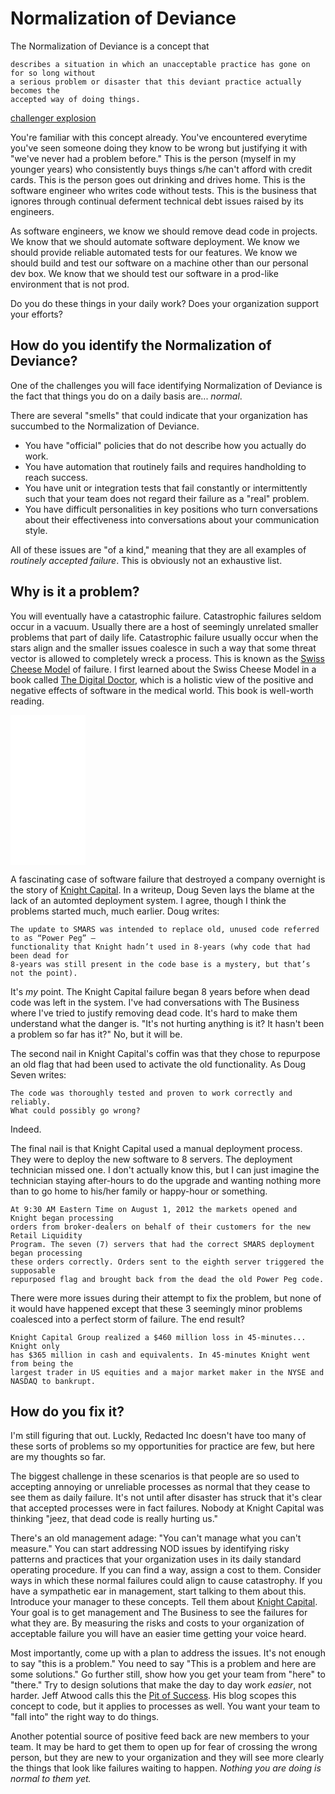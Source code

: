 # Normalization of Deviance

The Normalization of Deviance is a concept that 

    describes a situation in which an unacceptable practice has gone on for so long without 
    a serious problem or disaster that this deviant practice actually becomes the 
    accepted way of doing things. 

[challenger explosion]
    

You're familiar with this concept already. You've encountered everytime you've seen someone doing 
they know to be wrong but justifying it with "we've never had a problem before." This is the 
person (myself in my younger years) who consistently buys things s/he can't afford with credit
cards. This is the person goes out drinking and drives home. This is the software engineer who
writes code without tests. This is the business that ignores through continual deferment
technical debt issues raised by its engineers.

As software engineers, we know we should remove dead code in projects. We know 
that we should automate software deployment. We know we should provide reliable automated tests
for our features. We know we should build and test our software on a machine other than our
personal dev box. We know that we should test our software in a prod-like environment that
is not prod.

Do you do these things in your daily work? Does your organization support your efforts?

## How do you identify the Normalization of Deviance?

One of the challenges you will face identifying Normalization of Deviance is the fact that
things you do on a daily basis are... _normal_.

There are several "smells" that could indicate that your organization has succumbed to the
Normalization of Deviance.
* You have "official" policies that do not describe how you actually do work.
* You have automation that routinely fails and requires handholding to reach success.
* You have unit or integration tests that fail constantly or intermittently such that your team
does not regard their failure as a "real" problem.
* You have difficult personalities in key positions who turn conversations about their effectiveness
into conversations about your communication style.

All of these issues are "of a kind," meaning that they are all examples of _routinely accepted 
failure_. This is obviously not an exhaustive list.

## Why is it a problem?

You will eventually have a catastrophic failure. Catastrophic failures seldom occur in a vacuum. 
Usually there are a
host of seemingly unrelated smaller problems that part of daily life. Catastrophic failure 
usually occur when the stars align and the smaller issues coalesce in such a way that some
threat vector is allowed to completely wreck a process. This is known as the [Swiss Cheese Model]
of failure.  I first learned about the Swiss Cheese Model in a book called [The Digital Doctor], 
which is a holistic view of the positive and negative effects of software in the medical world.
This book is well-worth reading.

<iframe style="width:120px;height:240px;" marginwidth="0" marginheight="0" scrolling="no" frameborder="0" src="//ws-na.amazon-adsystem.com/widgets/q?ServiceVersion=20070822&OneJS=1&Operation=GetAdHtml&MarketPlace=US&source=ac&ref=qf_sp_asin_til&ad_type=product_link&tracking_id=iextendableco-20&marketplace=amazon&region=US&placement=0071849467&asins=0071849467&linkId=OH4TRSCNZ4LJ6AJQ&show_border=true&link_opens_in_new_window=true">
</iframe>


A fascinating case of software failure that destroyed a company overnight is the story of [Knight Capital].
In a writeup, Doug Seven lays the blame at the lack of an automted deployment system. I agree,
though I think the problems started much, much earlier. Doug writes:

    The update to SMARS was intended to replace old, unused code referred to as “Power Peg” – 
    functionality that Knight hadn’t used in 8-years (why code that had been dead for 
    8-years was still present in the code base is a mystery, but that’s not the point). 

It's *my* point. The Knight Capital failure began 8 years before when dead code was left
in the system.  I've had conversations with The Business where I've tried to justify removing
dead code. It's hard to make them understand what the danger is.  "It's not hurting anything is
it? It hasn't been a problem so far has it?" No, but it will be.

The second nail in Knight Capital's coffin was that they chose to repurpose an old flag that
had been used to activate the old functionality.  As Doug Seven writes:

    The code was thoroughly tested and proven to work correctly and reliably.
    What could possibly go wrong?

Indeed.

The final nail is that Knight Capital used a manual deployment process. They were to deploy
the new software to 8 servers. The deployment technician missed one. I don't actually know this,
but I can just imagine the technician staying after-hours to do the upgrade and wanting nothing
more than to go home to his/her family or happy-hour or something.

    At 9:30 AM Eastern Time on August 1, 2012 the markets opened and Knight began processing 
    orders from broker-dealers on behalf of their customers for the new Retail Liquidity 
    Program. The seven (7) servers that had the correct SMARS deployment began processing 
    these orders correctly. Orders sent to the eighth server triggered the supposable 
    repurposed flag and brought back from the dead the old Power Peg code.

There were more issues during their attempt to fix the problem, but none of it would have happened
except that these 3 seemingly minor problems coalesced into a perfect storm of failure. 
The end result?

    Knight Capital Group realized a $460 million loss in 45-minutes... Knight only 
    has $365 million in cash and equivalents. In 45-minutes Knight went from being the 
    largest trader in US equities and a major market maker in the NYSE and NASDAQ to bankrupt.

## How do you fix it?

I'm still figuring that out. Luckly, Redacted Inc doesn't have too many of these sorts
of problems so my opportunities for practice are few, but here are my thoughts so far.

The biggest challenge in these scenarios is that people are so used to accepting annoying or
unreliable processes as normal that they cease to see them as daily failure. It's not until 
after disaster has struck that it's clear that accepted processes were in fact failures.
Nobody at Knight Capital was thinking "jeez, that dead code is really hurting us."

There's an old management adage: "You can't manage what you can't measure." You can start
addressing NOD issues by identifying risky patterns and practices that your organization uses
in its daily standard operating procedure. If you can find a way, assign a cost to them. 
Consider ways in which these normal failures could align to cause catastrophy. If you 
have a sympathetic ear in management, start talking to them about this. Introduce 
your manager to these concepts. Tell them about [Knight Capital]. Your goal is to get management
and The Business to see the failures for what they are. By measuring the risks and costs to
your organization of acceptable failure you will have an easier time getting your voice heard.

Most importantly, come up with a plan to address the issues. It's not enough to say "this is a
problem." You need to say "This is a problem and here are some solutions." Go further still, show
how you get your team from "here" to "there." Try to design solutions that make the day to day
work _easier_, not harder. Jeff Atwood calls this the [Pit of Success]. His blog scopes this 
concept to code, but it applies to processes as well. You want your team to "fall into" the 
right way to do things.

Another potential source of positive feed back are new members to your team. It may be hard
to get them to open up for fear of crossing the wrong person, but they are new to your organization
and they will see more clearly the things that look like failures waiting to happen. _Nothing
you are doing is normal to them yet._


[challenger explosion]: http://smartblogs.com/leadership/2014/10/24/the-normalization-of-deviance-when-saying-weve-never-had-problems-before-becomes-a-problem/
[Knight Capital]: http://dougseven.com/2014/04/17/knightmare-a-devops-cautionary-tale/
[Pit of Success]: http://blog.codinghorror.com/falling-into-the-pit-of-success/
[Swiss Cheese Model]: https://en.wikipedia.org/wiki/Swiss_cheese_model
[The Digital Doctor]: http://www.amazon.com/gp/product/0071849467/ref=as_li_tl?ie=UTF8&camp=1789&creative=9325&creativeASIN=0071849467&linkCode=as2&tag=iextendableco-20&linkId=HBD2AV2RULWYHMWS

